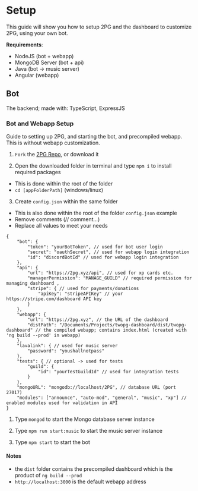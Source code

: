 # Setup
This guide will show you how to setup 2PG and the dashboard to customize 2PG, using your own bot.

**Requirements**:
- NodeJS (bot + webapp)
- MongoDB Server (bot + api)
- Java (bot -> music server)
- Angular (webapp)

## Bot
The backend; made with: TypeScript, ExpressJS

### Bot and Webapp Setup
Guide to setting up 2PG, and starting the bot, and precompiled webapp.
This is without webapp customization.

1) `Fork` the [2PG Repo](https://github.com/theADAMJR/2pg), or download it

2) Open the downloaded folder in terminal and type `npm i` to install required packages
  - This is done within the root of the folder
  - `cd [appFolderPath]` (windows/linux)

3) Create `config.json` within the same folder
 - This is also done within the root of the folder
 `config.json` example
 - Remove comments (// comment...)
 - Replace all values to meet your needs

```
{
    "bot": {
        "token": "yourBotToken", // used for bot user login
        "secret": "oauthSecret", // used for webapp login integration
        "id": "discordBotId" // used for webapp login integration
    },
    "api": {
        "url": "https://2pg.xyz/api", // used for xp cards etc.
        "managerPermission": "MANAGE_GUILD" // required permission for managing dashboard ,
        "stripe": { // used for payments/donations
            "apiKey": "stripeAPIKey" // your https://stripe.com/dashboard API key
        }
    },
    "webapp": {
        "url": "https://2pg.xyz", // the URL of the dashboard
        "distPath": "/Documents/Projects/twopg-dashboard/dist/twopg-dashboard" // the compiled webapp; contains index.html (created with 'ng build --prod' in webapp)
    },
    "lavalink": { // used for music server
        "password": "youshallnotpass"
    },
    "tests": { // optional -> used for tests
        "guild": {
            "id": "yourTestGuildId" // used for integration tests
        }
    },
    "mongoURL": "mongodb://localhost/2PG", // database URL (port 27017)
    "modules": ["announce", "auto-mod", "general", "music", "xp"] // enabled modules used for validation in API
}
```

1) Type `mongod` to start the Mongo database server instance

2) Type `npm run start:music` to start the music server instance

3) Type `npm start` to start the bot

#### Notes
- the `dist` folder contains the precompiled dashboard which is the product of `ng build --prod`
- `http://localhost:3000` is the default webapp address
